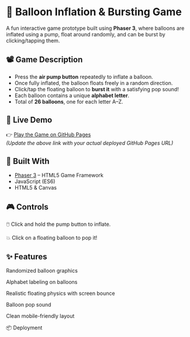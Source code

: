 # 🎈 Balloon Inflation & Bursting Game

A fun interactive game prototype built using **Phaser 3**, where balloons are inflated using a pump, float around randomly, and can be burst by clicking/tapping them.

## 📽️ Game Description

- Press the **air pump button** repeatedly to inflate a balloon.
- Once fully inflated, the balloon floats freely in a random direction.
- Click/tap the floating balloon to **burst it** with a satisfying pop sound!
- Each balloon contains a unique **alphabet letter**.
- Total of **26 balloons**, one for each letter A–Z.

## 🚀 Live Demo

👉 [Play the Game on GitHub Pages](https://your-github-username.github.io/balloon-game/)  
*(Update the above link with your actual deployed GitHub Pages URL)*

## 🧰 Built With

- [Phaser 3](https://phaser.io/) – HTML5 Game Framework
- JavaScript (ES6)
- HTML5 & Canvas

## 🎮 Controls
🖱️ Click and hold the pump button to inflate.

💥 Click on a floating balloon to pop it!

## ✨ Features
Randomized balloon graphics

Alphabet labeling on balloons

Realistic floating physics with screen bounce

Balloon pop sound

Clean mobile-friendly layout

📦 Deployment
